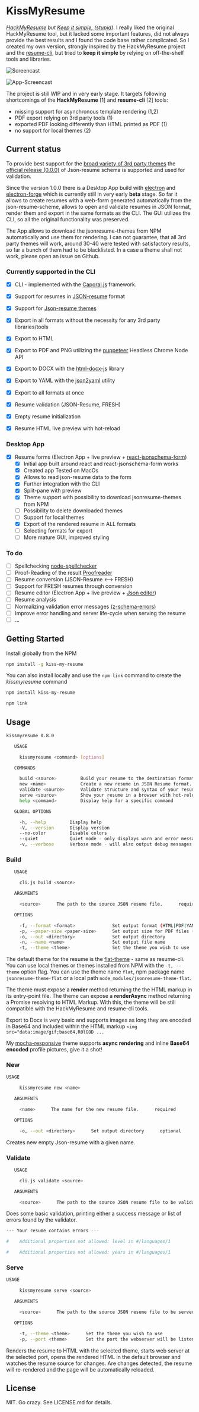 # KissMyResume

_[HackMyResume](https://github.com/hacksalot/HackMyResume) but [Keep it simple, (stupid)](https://en.wikipedia.org/wiki/KISS_principle)_. I really liked the original HackMyResume tool, but it lacked some important features, did not always provide the best results and I found the code base rather complicated. So I created my own version, strongly inspired by the HackMyResume project and the [resume-cli](https://github.com/jsonresume/resume-cli), but tried to __keep it simple__ by relying on off-the-shelf tools and libraries.

![Screencast](./screencast.gif)

![App-Screencast](./app-screencast.gif)

The project is still WIP and in very early stage. It targets following shortcomings of the __HackMyResume__ [1] and __resume-cli__ [2] tools:
* missing support for asynchronous template rendering (1,2)
* PDF export relying on 3rd party tools (1)
* exported PDF looking differently than HTML printed as PDF (1)
* no support for local themes (2)

## Current status

To provide best support for the [broad variety of 3rd party themes](https://www.npmjs.com/search?q=jsonresume-theme) the [official release (0.0.0)](https://github.com/jsonresume/resume-schema/releases/tag/0.0.0) of Json-resume schema is supported and used for validation.

Since the version 1.0.0 there is a Desktop App build with [electron](www.electronjs.org) and [electron-forge](https://www.electronforge.io/) which is currently still in very early __beta__ stage. So far it allows to create resumes with a web-form generated automatically from the json-resume-scheme, allows to open and validate resumes in JSON format, render them and export in the same formats as the CLI. The GUI utilizes the CLI, so all the original functionality was preserved.

The App allows to download the jsonresume-themes from NPM automatically and use them for rendering. I can not guarantee, that all 3rd party themes will work, around 30-40 were tested with satisfactory results, so far a bunch of them had to be blacklisted. In a case a theme shall not work, please open an issue on Github.

### Currently supported in the CLI
 
* [x] CLI - implemented with the [Caporal.js](https://github.com/mattallty/Caporal.js) framework.
* [x] Support for resumes in [JSON-resume](https://jsonresume.org/) format
* [x] Support for [Json-resume themes](https://jsonresume.org/themes/) 
* [x] Export in all formats without the necessity for any 3rd party libraries/tools
* [x] Export to HTML
* [x] Export to PDF and PNG utilizing the [puppeteer](https://github.com/GoogleChrome/puppeteer) Headless Chrome Node API 
* [x] Export to DOCX with the [html-docx-js](https://github.com/evidenceprime/html-docx-js) library
* [x] Export to YAML with the [json2yaml](https://git.coolaj86.com/coolaj86/json2yaml.js) utility
* [x] Export to all formats at once
* [x] Resume validation (JSON-Resume, FRESH)
* [x] Empty resume initialization
* [x] Resume HTML live preview with hot-reload


### Desktop App
* [x] Resume forms (Electron App + live preview + [react-jsonschema-form](https://github.com/mozilla-services/react-jsonschema-form))
  * [x] Initial app built around react and react-jsonschema-form works
  * [x] Created app Tested on MacOs
  * [x] Allows to read json-resume data to the form
  * [x] Further integration with the CLI
  * [x] Split-pane with preview
  * [x] Theme support with possibility to download jsonresume-themes from NPM
  * [ ] Possibility to delete downloaded themes
  * [ ] Support for local themes
  * [x] Export of the rendered resume in ALL formats
  * [ ] Selecting formats for export
  * [ ] More mature GUI, improved styling

### To do

* [ ] Spellchecking [node-spellchecker](https://github.com/atom/node-spellchecker)
* [ ] Proof-Reading of the result [Proofreader](https://github.com/kdzwinel/Proofreader)
* [ ] Resume conversion  (JSON-Resume ⟷ FRESH)
* [ ] Support for FRESH resumes through conversion
* [ ] Resume editor (Electron App + live preview + [Json editor](https://github.com/josdejong/jsoneditor))
* [ ] Resume analysis
* [ ] Normalizing validation error messages [(z-schema-errors)](https://github.com/dschenkelman/z-schema-errors)
* [ ] Improve error handling and server life-cycle when serving the resume 
* [ ] ...

## Getting Started

Install globally from the NPM

```bash
npm install -g kiss-my-resume
```

You can also install locally and use the `npm link` command to create the _kissmyresume_ command

```bash
npm install kiss-my-resume

npm link
```

## Usage

```bash 
kissmyresume 0.8.0

   USAGE

     kissmyresume <command> [options]

   COMMANDS

     build <source>         Build your resume to the destination format(s).
     new <name>             Create a new resume in JSON Resume format.
     validate <source>      Validate structure and syntax of your resume.
     serve <source>         Show your resume in a browser with hot-reloading upon resume changes
     help <command>         Display help for a specific command

   GLOBAL OPTIONS

     -h, --help         Display help
     -V, --version      Display version
     --no-color         Disable colors
     --quiet            Quiet mode - only displays warn and error messages
     -v, --verbose      Verbose mode - will also output debug messages
```
### Build
```bash
   USAGE

     cli.js build <source>

   ARGUMENTS

     <source>      The path to the source JSON resume file.      required

   OPTIONS

     -f, --format <format>              Set output format (HTML|PDF|YAML|DOCX|PNG|ALL)                                        optional      default: "all"                  
     -p, --paper-size <paper-size>      Set output size for PDF files (A4|Letter|Legal|Tabloid|Ledger|A0|A1|A2|A3|A5|A6)      optional      default: "A4"                   
     -o, --out <directory>              Set output directory                                                                  optional      default: "./out"                
     -n, --name <name>                  Set output file name                                                                  optional      default: "resume"               
     -t, --theme <theme>                Set the theme you wish to use                                                         optional      default: "jsonresume-theme-flat"
```
The default theme for the resume is the [flat-theme](https://github.com/erming/jsonresume-theme-flat) - same as resume-cli. You can use local themes or themes installed from NPM with the `-t, --theme` option flag. You can use the theme name `flat`, npm package name `jsonresume-theme-flat` or a local path `node_modules/jsonresume-theme-flat`.

The theme must expose a __render__ method returning the the HTML markup in its entry-point file. The theme can expose a __renderAsync__ method returning a Promise resolving to HTML Markup. With this, the theme will be still compatible with the HackMyResume and resume-cli tools.

Export to Docx is very basic and supports images as long they are encoded in Base64 and included within the HTML markup `<img src="data:image/gif;base64,R0lGOD ...` 

My [mocha-responsive](https://github.com/karlitos/jsonresume-theme-mocha-responsive) theme supports __async rendering__ and inline __Base64 encoded__ profile pictures, give it a shot!

### New

```bash
USAGE

     kissmyresume new <name>

   ARGUMENTS

     <name>      The name for the new resume file.      required

   OPTIONS

     -o, --out <directory>      Set output directory      optional      default: "./resume"
```
Creates new empty Json-resume with a given name.

### Validate
```bash
   USAGE

     cli.js validate <source>

   ARGUMENTS

     <source>      The path to the source JSON resume file to be validate.      required
```

Does some basic validation, printing either a success message or list of errors found by the validator.
```bash
--- Your resume contains errors ---

#    Additional properties not allowed: level in #/languages/1

#    Additional properties not allowed: years in #/languages/1
```

### Serve
```bash
USAGE

     kissmyresume serve <source>

   ARGUMENTS

     <source>      The path to the source JSON resume file to be served.      required

   OPTIONS

     -t, --theme <theme>      Set the theme you wish to use                        optional      default: "jsonresume-theme-flat"
     -p, --port <theme>       Set the port the webserver will be listening on      optional      default: 3000
```

Renders the resume to HTML with the selected theme, starts web server at the selected port, opens the rendered HTML in the default browser and watches the resume source for changes. Are changes detected, the resume will re-rendered and the page will be automatically reloaded. 

## License
MIT. Go crazy. See LICENSE.md for details.
